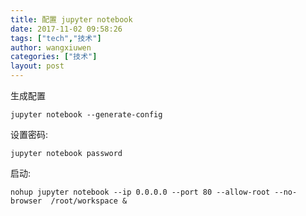 ```yaml
---
title: 配置 jupyter notebook
date: 2017-11-02 09:58:26
tags: ["tech","技术"]
author: wangxiuwen
categories: ["技术"]
layout: post
---
```


生成配置

	jupyter notebook --generate-config

设置密码:

	jupyter notebook password
	
启动:

	nohup jupyter notebook --ip 0.0.0.0 --port 80 --allow-root --no-browser  /root/workspace &